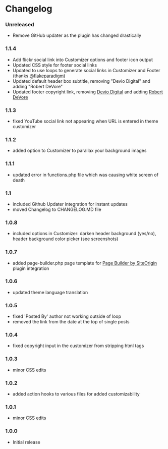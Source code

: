 # Changelog

### Unreleased
* Remove GitHub updater as the plugin has changed drastically

### 1.1.4
* Add flickr social link into Customizer options and footer icon output
* Updated CSS style for footer social links
* Updated to use loops to generate social links in Customizer and Footer (thanks [@flakeparadigm](https://www.github.com/flakeparadigm))
* Updated default header box subtitle, removing "Devio Digital" and adding "Robert DeVore"
* Updated footer copyright link, removing [Devio Digital](http://www.deviodigital.com) and adding [Robert DeVore](http://www.robertdevore.com)

### 1.1.3
* fixed YouTube social link not appearing when URL is entered in theme customizer

### 1.1.2
* added option to Customizer to parallax your background images

### 1.1.1
* updated error in functions.php file which was causing white screen of death

### 1.1
* included Github Updater integration for instant updates
* moved Changelog to CHANGELOG.MD file

### 1.0.8
* included options in Customizer: darken header background (yes/no), header background color picker (see screenshots)

### 1.0.7
* added page-builder.php page template for [Page Builder by SiteOrigin](https://wordpress.org/plugins/siteorigin-panels/) plugin integration

### 1.0.6
* updated theme language translation

### 1.0.5
* fixed 'Posted By' author not working outside of loop
* removed the link from the date at the top of single posts

### 1.0.4
* fixed copyright input in the customizer from stripping html tags

### 1.0.3
* minor CSS edits

### 1.0.2
* added action hooks to various files for added customizability

### 1.0.1
* minor CSS edits

### 1.0.0
* Initial release
